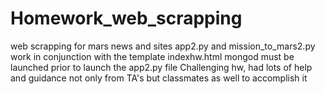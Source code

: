 # Homework_web_scrapping
web scrapping for mars news and sites
app2.py and mission_to_mars2.py work in conjunction with the template indexhw.html
mongod must be launched prior to launch the app2.py file
Challenging hw, had lots of help and guidance not only from TA's but classmates as well to accomplish it
